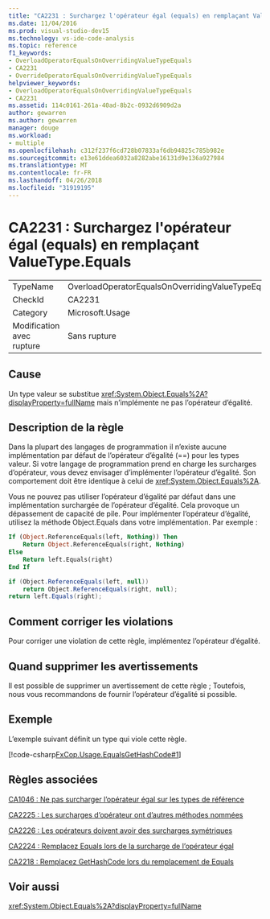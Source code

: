 ```yaml
---
title: "CA2231 : Surchargez l'opérateur égal (equals) en remplaçant ValueType.Equals"
ms.date: 11/04/2016
ms.prod: visual-studio-dev15
ms.technology: vs-ide-code-analysis
ms.topic: reference
f1_keywords:
- OverloadOperatorEqualsOnOverridingValueTypeEquals
- CA2231
- OverrideOperatorEqualsOnOverridingValueTypeEquals
helpviewer_keywords:
- OverloadOperatorEqualsOnOverridingValueTypeEquals
- CA2231
ms.assetid: 114c0161-261a-40ad-8b2c-0932d6909d2a
author: gewarren
ms.author: gewarren
manager: douge
ms.workload:
- multiple
ms.openlocfilehash: c312f237f6cd728b07833af6db94825c785b982e
ms.sourcegitcommit: e13e61ddea6032a8282abe16131d9e136a927984
ms.translationtype: MT
ms.contentlocale: fr-FR
ms.lasthandoff: 04/26/2018
ms.locfileid: "31919195"
---
```

# <a name="ca2231-overload-operator-equals-on-overriding-valuetypeequals"></a>CA2231 : Surchargez l'opérateur égal (equals) en remplaçant ValueType.Equals
|||
|-|-|
|TypeName|OverloadOperatorEqualsOnOverridingValueTypeEquals|
|CheckId|CA2231|
|Category|Microsoft.Usage|
|Modification avec rupture|Sans rupture|

## <a name="cause"></a>Cause
 Un type valeur se substitue <xref:System.Object.Equals%2A?displayProperty=fullName> mais n’implémente ne pas l’opérateur d’égalité.

## <a name="rule-description"></a>Description de la règle
 Dans la plupart des langages de programmation il n’existe aucune implémentation par défaut de l’opérateur d’égalité (==) pour les types valeur. Si votre langage de programmation prend en charge les surcharges d’opérateur, vous devez envisager d’implémenter l’opérateur d’égalité. Son comportement doit être identique à celui de <xref:System.Object.Equals%2A>.

 Vous ne pouvez pas utiliser l’opérateur d’égalité par défaut dans une implémentation surchargée de l’opérateur d’égalité. Cela provoque un dépassement de capacité de pile. Pour implémenter l’opérateur d’égalité, utilisez la méthode Object.Equals dans votre implémentation. Par exemple :

```vb
If (Object.ReferenceEquals(left, Nothing)) Then
    Return Object.ReferenceEquals(right, Nothing)
Else
    Return left.Equals(right)
End If
```

```csharp
if (Object.ReferenceEquals(left, null))
    return Object.ReferenceEquals(right, null);
return left.Equals(right);
```

## <a name="how-to-fix-violations"></a>Comment corriger les violations
 Pour corriger une violation de cette règle, implémentez l’opérateur d’égalité.

## <a name="when-to-suppress-warnings"></a>Quand supprimer les avertissements
 Il est possible de supprimer un avertissement de cette règle ; Toutefois, nous vous recommandons de fournir l’opérateur d’égalité si possible.

## <a name="example"></a>Exemple
 L’exemple suivant définit un type qui viole cette règle.

 [!code-csharp[FxCop.Usage.EqualsGetHashCode#1](../code-quality/codesnippet/CSharp/ca2231-overload-operator-equals-on-overriding-valuetype-equals_1.cs)]

## <a name="related-rules"></a>Règles associées
 [CA1046 : Ne pas surcharger l’opérateur égal sur les types de référence](../code-quality/ca1046-do-not-overload-operator-equals-on-reference-types.md)

 [CA2225 : Les surcharges d’opérateur ont d’autres méthodes nommées](../code-quality/ca2225-operator-overloads-have-named-alternates.md)

 [CA2226 : Les opérateurs doivent avoir des surcharges symétriques](../code-quality/ca2226-operators-should-have-symmetrical-overloads.md)

 [CA2224 : Remplacez Equals lors de la surcharge de l’opérateur égal](../code-quality/ca2224-override-equals-on-overloading-operator-equals.md)

 [CA2218 : Remplacez GetHashCode lors du remplacement de Equals](../code-quality/ca2218-override-gethashcode-on-overriding-equals.md)

## <a name="see-also"></a>Voir aussi
 <xref:System.Object.Equals%2A?displayProperty=fullName>